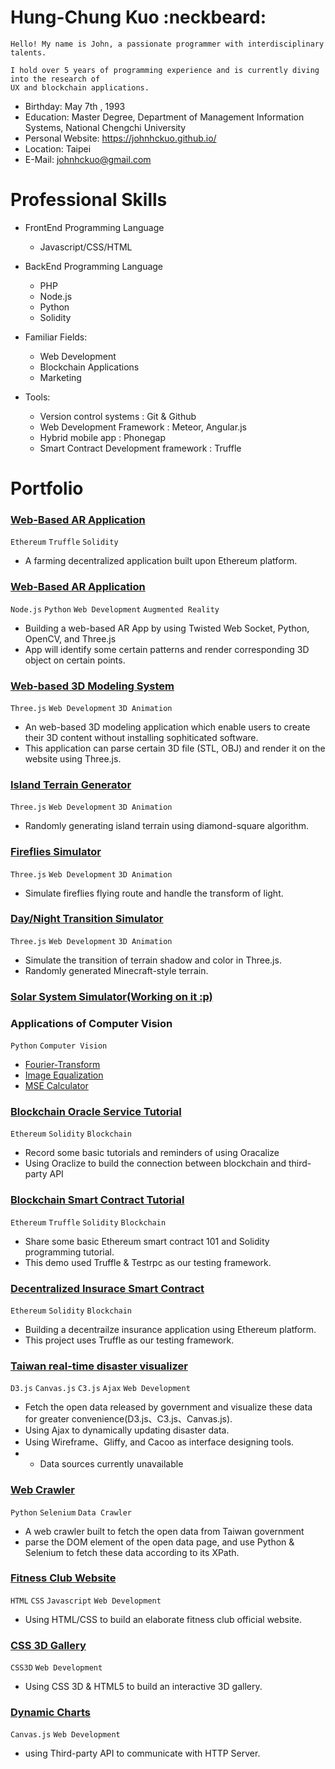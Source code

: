 # Hung-Chung Kuo :neckbeard:

~~~~~~~~~~~~~~~~~~~~~~~~~~~~~~~~~~~~~~~~~
Hello! My name is John, a passionate programmer with interdisciplinary talents.  

I hold over 5 years of programming experience and is currently diving into the research of 
UX and blockchain applications. 
~~~~~~~~~~~~~~~~~~~~~~~~~~~~~~~~~~~~~~~~~
 - Birthday: May 7th , 1993
 - Education: Master Degree, Department of Management Information Systems, National Chengchi University
 - Personal Website: https://johnhckuo.github.io/
 - Location: Taipei
 - E-Mail: johnhckuo@gmail.com

# Professional Skills

 - FrontEnd Programming Language
   - Javascript/CSS/HTML
  
 - BackEnd Programming Language
   - PHP
   - Node.js
   - Python
   - Solidity
  
 - Familiar Fields: 
   - Web Development
   - Blockchain Applications
   - Marketing
 
 - Tools:
   - Version control systems : Git & Github
   - Web Development Framework : Meteor, Angular.js
   - Hybrid mobile app : Phonegap
   - Smart Contract Development framework : Truffle

# Portfolio<br>

### [Web-Based AR Application](https://blockfarm.herokuapp.com/)

 `Ethereum` `Truffle` `Solidity`

 - A farming decentralized application built upon Ethereum platform. 

### [Web-Based AR Application](https://github.com/johnhckuo/simple_web_AR)

 `Node.js` `Python` `Web Development` `Augmented Reality`

 - Building a web-based AR App by using Twisted Web Socket, Python, OpenCV, and Three.js
 - App will identify some certain patterns and render corresponding 3D object on certain points.
 
### [Web-based 3D Modeling System](http://johnhckuo.github.io/3D_Modeling_System/)

 `Three.js` `Web Development` `3D Animation`

 - An web-based 3D modeling application which enable users to create their 3D content without installing sophiticated software.
 - This application can parse certain 3D file (STL, OBJ) and render it on the website using Three.js. 

### [Island Terrain Generator](http://johnhckuo.github.io/Island_Generator/)

 `Three.js` `Web Development` `3D Animation`

 - Randomly generating island terrain using diamond-square algorithm.
 
### [Fireflies Simulator](http://johnhckuo.github.io/Fireflies/)

 `Three.js` `Web Development` `3D Animation`

 - Simulate fireflies flying route and handle the transform of light.
 
### [Day/Night Transition Simulator](http://johnhckuo.github.io/Day-and-Night/)

 `Three.js` `Web Development` `3D Animation`
 
 - Simulate the transition of terrain shadow and color in Three.js.
 - Randomly generated Minecraft-style terrain.

### [Solar System Simulator(Working on it :p)](https://github.com/johnhckuo/Solar_System)

### Applications of Computer Vision

 `Python` `Computer Vision`

 - [Fourier-Transform](https://github.com/johnhckuo/Fourier-Transform)
 - [Image Equalization](https://github.com/johnhckuo/Image_Equalization)
 - [MSE Calculator](https://github.com/johnhckuo/MSE_calculator)

### [Blockchain Oracle Service Tutorial](https://github.com/johnhckuo/Oraclize-Tutorial)
 
 `Ethereum` `Solidity` `Blockchain`
 
 - Record some basic tutorials and reminders of using Oracalize
 - Using Oraclize to build the connection between blockchain and third-party API
 
### [Blockchain Smart Contract Tutorial](https://github.com/johnhckuo/Smart-Contract-Manipulation)

 `Ethereum` `Truffle` `Solidity` `Blockchain`

 - Share some basic Ethereum smart contract 101 and Solidity programming tutorial.
 - This demo used Truffle & Testrpc as our testing framework.
 
### [Decentralized Insurace Smart Contract](https://github.com/johnhckuo/Insurance-Smart-Contract)

 `Ethereum` `Solidity` `Blockchain`

 - Building a decentrailze insurance application using Ethereum platform.
 - This project uses Truffle as our testing framework.
 

 
### [Taiwan real-time disaster visualizer](http://johnhckuo.github.io/Taiwan_RealTime_Disaster/)

 `D3.js` `Canvas.js` `C3.js` `Ajax` `Web Development`
 
 - Fetch the open data released by government and visualize these data for greater convenience(D3.js、C3.js、Canvas.js).
 - Using Ajax to dynamically updating disaster data.
 - Using Wireframe、Gliffy, and Cacoo as interface designing tools.
 - * Data sources currently unavailable
 
### [Web Crawler](https://github.com/johnhckuo/Selenium_Project)

 `Python` `Selenium` `Data Crawler`

 - A web crawler built to fetch the open data from Taiwan government
 - parse the DOM element of the open data page, and use Python & Selenium to fetch these data according to its XPath.
 
### [Fitness Club Website](http://johnhckuo.github.io/FitnessClub_WebPage/)

 `HTML` `CSS` `Javascript` `Web Development`

 - Using HTML/CSS to build an elaborate fitness club official website.
 
### [CSS 3D Gallery](http://johnhckuo.github.io/CSS3D_Carousel/)

 `CSS3D` `Web Development`

 - Using CSS 3D & HTML5 to build an interactive 3D gallery.
 
### [Dynamic Charts](http://johnhckuo.github.io/Dynamic_Chart/)

 `Canvas.js` `Web Development`

 - using Third-party API to communicate with HTTP Server.

